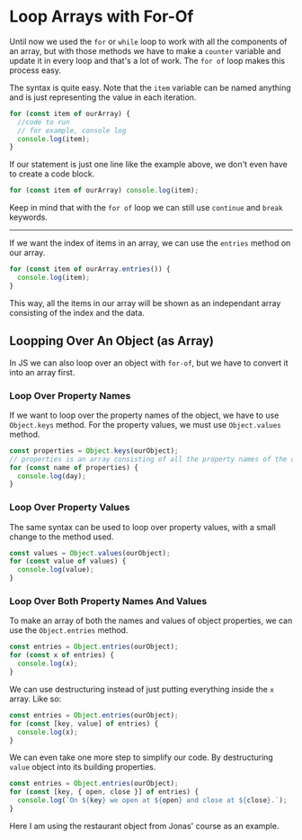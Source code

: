 # Loop Arrays with For-Of

Until now we used the `for` or `while` loop to work with all the components of an array, but with those methods we have to make a `counter` variable and update it in every loop and that's a lot of work. The `for of` loop makes this process easy.

The syntax is quite easy. Note that the `item` variable can be named anything and is just representing the value in each iteration.

```js
for (const item of ourArray) {
  //code to run
  // for example, console log
  console.log(item);
}
```

If our statement is just one line like the example above, we don't even have to create a code block.

```js
for (const item of ourArray) console.log(item);
```

Keep in mind that with the `for of` loop we can still use `continue` and `break` keywords.

---

If we want the index of items in an array, we can use the `entries` method on our array.

```js
for (const item of ourArray.entries()) {
  console.log(item);
}
```

This way, all the items in our array will be shown as an independant array consisting of the index and the data.

## Loopping Over An Object (as Array)

In JS we can also loop over an object with `for-of`, but we have to convert it into an array first.

### Loop Over Property Names

If we want to loop over the property names of the object, we have to use `Object.keys` method. For the property values, we must use `Object.values` method.

```js
const properties = Object.keys(ourObject);
// properties is an array consisting of all the property names of the object, which we can loop over.
for (const name of properties) {
  console.log(day);
}
```

### Loop Over Property Values

The same syntax can be used to loop over property values, with a small change to the method used.

```js
const values = Object.values(ourObject);
for (const value of values) {
  console.log(value);
}
```

### Loop Over Both Property Names And Values

To make an array of both the names and values of object properties, we can use the `Object.entries` method.

```js
const entries = Object.entries(ourObject);
for (const x of entries) {
  console.log(x);
}
```

We can use destructuring instead of just putting everything inside the `x` array. Like so:

```js
const entries = Object.entries(ourObject);
for (const [key, value] of entries) {
  console.log(x);
}
```

We can even take one more step to simplify our code. By destructuring `value` object into its building properties.

```js
const entries = Object.entries(ourObject);
for (const [key, { open, close }] of entries) {
  console.log(`On ${key} we open at ${open} and close at ${close}.`);
}
```

Here I am using the restaurant object from Jonas' course as an example.
